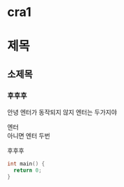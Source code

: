 # cra1

# 제목
## 소제목
### 후후후

안녕
엔터가 동작되지 않지
엔터는 두가지야

엔터<br/>
아니면 엔터 두번  

후후후


```cpp
int main() {
  return 0;
}
```
